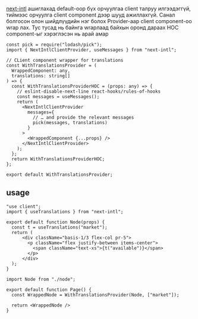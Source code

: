 [next-intl](https://next-intl-docs.vercel.app/docs/getting-started) ашиглахад default-оор бүх орчуулгаа
client талруу илгээдэггүй, тиймээс орчуулга client component дээр шууд ажиллахгүй. Санал болгосон олон 
шийдлүүдийн нэг болох Provider-аар client component-оо wrap лах. Тус тусад нь байнга wrapлаад байхын оронд
дараах HOC component-ыг хэрэглэсэн нь арай амар

```tsx
const pick = require("lodash/pick");
import { NextIntlClientProvider, useMessages } from "next-intl";

// CLient component wrapper for translations
const WithTranslationsProvider = (
  WrappedComponent: any,
  translations: string[]
) => {
  const WithTranslationsProviderHOC = (props: any) => {
    // eslint-disable-next-line react-hooks/rules-of-hooks
    const messages = useMessages();
    return (
      <NextIntlClientProvider
        messages={
          // … and provide the relevant messages
          pick(messages, translations)
        }
      >
        <WrappedComponent {...props} />
      </NextIntlClientProvider>
    );
  };
  return WithTranslationsProviderHOC;
};

export default WithTranslationsProvider;
```

## usage
```tsx
"use client";
import { useTranslations } from "next-intl";

export default function Node(props) {
  const t = useTranslations("market");
  return (
      <div className="basis-1/3 flex-col pr-5">
        <p className="flex justify-between items-center">
          <span className="text-xs">{t("available")}</span>
        </p>
      </div>
  );
}
```

```tsx
import Node from "./node";

export default function Page() {
  const WrappedNode = WithTranslationsProvider(Node, ["market"]);

  return <WrappedNode />
}
```
